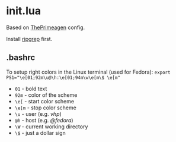 # init.lua

Based on [ThePrimeagen](https://github.com/ThePrimeagen/init.lua) config.

Install [ripgrep](https://github.com/BurntSushi/ripgrep) first.

## .bashrc
To setup right colors in the Linux terminal (used for Fedora):
` export PS1="\e[01;92m\u@\h:\e[01;94m\w\e[m\$ \e[m" `

- `01` - bold text
- `92m` - color of the scheme
- `\e[` - start color scheme
- `\e[m` - stop color scheme
- `\u` - user (e.g. *vhp*)
- `@h` - host (e.g. *@fedora*)
- `\W` - current working directory
- `\$` - just a dollar sign
